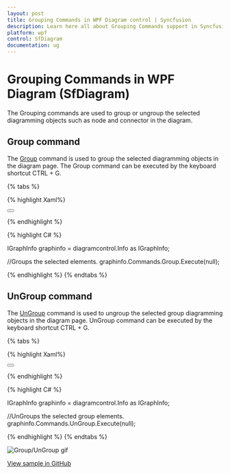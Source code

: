 ```yaml
---
layout: post
title: Grouping Commands in WPF Diagram control | Syncfusion
description: Learn here all about Grouping Commands support in Syncfusion WPF Diagram (SfDiagram) control and more.
platform: wpf
control: SfDiagram
documentation: ug
---
```


# Grouping Commands in WPF Diagram (SfDiagram)

The Grouping commands are used to group or ungroup the selected diagramming objects such as node and connector in the diagram.

## Group command

The [Group](help.syncfusion.com/cr/wpf/Syncfusion.SfDiagram.WPF~Syncfusion.UI.Xaml.Diagram.IDiagramCommands~Group.html) command is used to group the selected diagramming objects in the diagram page. The Group command can be executed by the keyboard shortcut CTRL + G.

{% tabs %}

{% highlight Xaml%}

<Button Height="50" Content="Cancel" Name="Cancel" Command="Syncfusion:DiagramCommands.Group"></Button>

{% endhighlight %}

{% highlight C# %}

IGraphInfo graphinfo = diagramcontrol.Info as IGraphInfo;

//Groups the selected elements.
graphinfo.Commands.Group.Execute(null);

{% endhighlight %}
{% endtabs %}

## UnGroup command

The [UnGroup](https://help.syncfusion.com/cr/wpf/Syncfusion.UI.Xaml.Diagram.IDiagramCommands.html#Syncfusion_UI_Xaml_Diagram_IDiagramCommands_UnGroup) command is used to ungroup the selected group diagramming objects in the diagram page. UnGroup command can be executed by the keyboard shortcut CTRL + G.

{% tabs %}

{% highlight Xaml%}

<Button Height="50" Content="Cancel" Name="Cancel" Command="Syncfusion:DiagramCommands.UnGroup"></Button>

{% endhighlight %}

{% highlight C# %}

IGraphInfo graphinfo = diagramcontrol.Info as IGraphInfo;

//UnGroups the selected group elements.
graphinfo.Commands.UnGroup.Execute(null);

{% endhighlight %}
{% endtabs %}

![Group/UnGroup gif](Commands_Images/Commands_img12.gif)

[View sample in GitHub](https://github.com/SyncfusionExamples/WPF-Diagram-Examples/tree/master/Samples/Commands/Grouping%20Commands)
